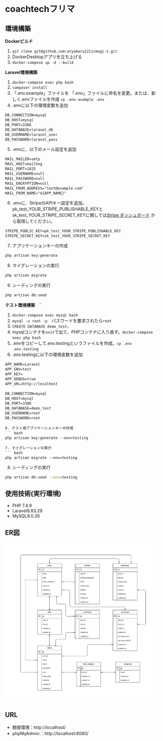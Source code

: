 # coachtechフリマ

## 環境構築
**Dockerビルド**
1. `git clone git@github.com:atyamaru1211/mogi-1.git`
2. DockerDesktopアプリを立ち上げる
3. `docker-compose up -d --build`


**Laravel環境構築**
1. `docker-compose exec php bash`
2. `composer install`
3. 「.env.example」ファイルを 「.env」ファイルに命名を変更。または、新しく.envファイルを作成 `cp .env.example .env`
4. .envに以下の環境変数を追加
``` text
DB_CONNECTION=mysql
DB_HOST=mysql
DB_PORT=3306
DB_DATABASE=laravel_db
DB_USERNAME=laravel_user
DB_PASSWORD=laravel_pass
```
5. .envに、以下のメール設定を追加
```
MAIL_MAILER=smtp
MAIL_HOST=mailhog
MAIL_PORT=1025
MAIL_USERNAME=null
MAIL_PASSWORD=null
MAIL_ENCRYPTION=null
MAIL_FROM_ADDRESS="test@example.com"
MAIL_FROM_NAME="${APP_NAME}"
```
6. .envに、StripeのAPIキー設定を追加。pk_test_YOUR_STRIPE_PUBLISHABLE_KEYとsk_test_YOUR_STRIPE_SECRET_KEYに関しては[Stripe ダッシュボード](https://dashboard.stripe.com/developers/api_keys) から取得してください。
```
STRIPE_PUBLIC_KEY=pk_test_YOUR_STRIPE_PUBLISHABLE_KEY
STRIPE_SECRET_KEY=sk_test_YOUR_STRIPE_SECRET_KEY
```

7. アプリケーションキーの作成
``` bash
php artisan key:generate
```

8. マイグレーションの実行
``` bash
php artisan migrate
```

9. シーディングの実行
``` bash
php artisan db:seed
```

**テスト環境構築**　``
1. `docker-compose exec mysql bash`
2. `mysql -u root -p`　パスワードを要求されたら`root`
2. `CREATE DATABASE demo_test;`
3. mysqlコンテナを`exit`で出て、PHPコンテナに入り直す。`docker-compose exec php bash`
4. .envをコピーして.env.testingというファイルを作成。`cp .env .env.testing`
5. .env.testingに以下の環境変数を追加
``` text
APP_NAME=Laravel
APP_ENV=test
APP_KEY=
APP_DEBUG=true
APP_URL=http://localhost

DB_CONNECTION=mysql
DB_HOST=mysql
DB_PORT=3306
DB_DATABASE=demo_test
DB_USERNAME=root
DB_PASSWORD=root

6. テスト用アプリケーションキーの作成
``` bash
php artisan key:generate --env=testing

7. マイグレーションの実行
``` bash
php artisan migrate --env=testing
```

8. シーディングの実行
``` bash
php artisan db:seed --env=testing
```

## 使用技術(実行環境)
- PHP 7.4.9
- Laravel8.83.29
- MySQL8.0.26

## ER図
![alt](erd.png)

## URL
- 開発環境：http://localhost/
- phpMyAdmin:：http://localhost:8080/
